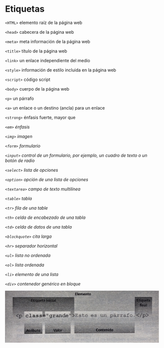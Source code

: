 # Etiquetas

`<HTML>` elemento raíz de la página web

`<head>` cabecera de la página web

`<meta>` meta información de la página web

`<title>` título de la página web

`<link>` un enlace independiente del medio

`<style>` información de estilo incluida en la página web

`<script>` código script

`<body>` cuerpo de la página web

`<p>` un párrafo

`<a>` un enlace o un destino (ancla) para un enlace

`<strong>` énfasis fuerte, mayor que <em>

`<em>` énfasis

`<img>` imagen

`<form>` formulario

`<input>` control de un formulario, por ejemplo, un cuadro de texto o un botón de radio

`<select>` lista de opciones

`<option>` opción de una lista de opciones

`<textarea>` campo de texto multilínea

`<table>` tabla

`<tr>` fila de una table

`<th>` celda de encabezado de una tabla

`<td>` celda de datos de una tabla

`<blockquote>` cita larga

`<hr>` separador horizontal

`<ul>` lista no ordenada

`<ol>` lista ordenada

`<li>` elemento de una lista

`<div>` contenedor genérico en bloque

![Estructura de una etiquta](estructura_etiqueta.jpg)
